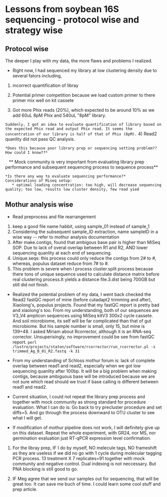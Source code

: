 # Lessons from soybean 16S sequencing - protocol wise and strategy wise

## Protocol wise

The deeper I play with my data, the more flaws and problems I realized.

- Right now, I had sequenced my library at low clustering density due to several fators including, 

1) incorrect quantification of libray 

2) Potential primer competition because we load custom primer to there primer mix well on kit cassete 

3) Got more Phix reads (20%), which expected to be around 10% as we add 60uL 8pM Phix and 540uL "8pM" library. 

``
Suddenly, I got an idea to evaluate quantification of library based on the expected Phix read and output Phix read. It seems the concentration of our library is half of that of Phix (8pM).
``
4) Read2 quanlity did not pass QC analysis. 

    *Does this because poor library prep or sequencing setting problem?? How could I know??*
    
    ** Mock community is very important from evaluating library prep performance and subsequent sequencing process to sequence process**
    
    *Is there any way to evaluate sequencing performance?*
    Considerations of Miseq setup:
       * optimal loading concentration: too high, will decrease sequencing quality; too low, results low cluster density, few read yied 
       
## Mothur analysis wise

- Read preprocess and file rearrangement

1) keep a good file name habbit, using sample_01 instead of sample_1
2) Considering the subsequent sample_ID extraction, name sampleID in a wise way -- refer to mothur analysis documentation
3) After make.contigs, found that ambigous base pair is higher than MiSeq SOP. Due to lack of overal overlap between R1 and R2, AND lower sequencing quanlity at each end of sequencing.
4) Unique.seqs: this process could only reduce the contigs from 2# to #, whereas, populus dataset reduce from 7# to #.
5) This problem is severe when I process cluster.split process because there tons of unique sequence used to calculate distance matrix before real clustering process.It yields a distance file.3.dist being 700GB but still did not finish.

-  Realized the potential problem of my data, I went back checked the Read2 fastQC report of mine (before cutadapt2 trimming and after), Xiaolong's, populus projects. Found that my fastQC report is pretty bad and xiaolong's too. From my understanding, both of our sequences are V3_V4 amplicon sequences using MiSeq kitV3 300x2 cycle cassete. And soil microbiome, its self will be far complicated than that of gut microbiome.  But his sample number is small, only 15, but mine is 139+48. I asked Miriam about Rcorrector, although it is an RNA-seq corrector. Unsuperisingly, no improvement could be see from fastQC report.
``perl /lustre/projects/staton/software/rcorrector/run_rcorrector.pl -s trimmed_Ag_B_01_R2.fastq -k 31 
``
- From my understanding of Schloss mothur forum is: lack of complete overlap between read1 and read2, especially when we got low sequencing quanlity after 100bp. It will be a big problem when making contigs, because ambiguous base will be introduced because we are not sure which read should we trust if base calling is different between read1 and read2.

-  Current situation, I could not repeat the library prep process and together with mock community as strong standard for procedure evaluation. What I can do is: Go back to try precluster procedure and set diffs=5. And go through the process downward to OTU cluster to see what I will get.

- If modification of mothur pipeline does not work, I will definitely give up on this dataset. Repeat the whole experiment, with GR24, nor MS, nor germination evaluation just RT-qPCR expression level confirmation.

1) For the libray prep, IF I do by myself, NO melecule tags, NO frameshift as they are useless if we did no go with 1 cycle during molecular tagging PCR process. 13 treatment X 7 replicates=91 together with mock community and negative control. Dual indexing is not neccessary. But PNA blocking is still good to go.

2) IF Meg agree that we send our samples out for sequencing, that will be great too. It can save me buch of time. I could learn some cool stuff and prep article.
